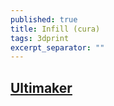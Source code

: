 ```yaml
---
published: true
title: Infill (cura)
tags: 3dprint
excerpt_separator: ""
---
```

## [Ultimaker](https://ultimaker.com/en/resources/52670-infill)